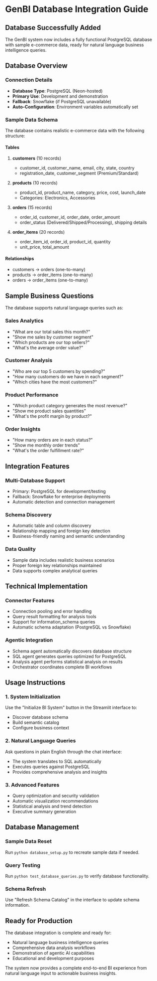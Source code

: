 # GenBI Database Integration Guide

## Database Successfully Added

The GenBI system now includes a fully functional PostgreSQL database with sample e-commerce data, ready for natural language business intelligence queries.

## Database Overview

### Connection Details
- **Database Type**: PostgreSQL (Neon-hosted)
- **Primary Use**: Development and demonstration
- **Fallback**: Snowflake (if PostgreSQL unavailable)
- **Auto-Configuration**: Environment variables automatically set

### Sample Data Schema

The database contains realistic e-commerce data with the following structure:

#### Tables
1. **customers** (10 records)
   - customer_id, customer_name, email, city, state, country
   - registration_date, customer_segment (Premium/Standard)

2. **products** (10 records)
   - product_id, product_name, category, price, cost, launch_date
   - Categories: Electronics, Accessories

3. **orders** (15 records)
   - order_id, customer_id, order_date, order_amount
   - order_status (Delivered/Shipped/Processing), shipping details

4. **order_items** (20 records)
   - order_item_id, order_id, product_id, quantity
   - unit_price, total_amount

#### Relationships
- customers → orders (one-to-many)
- products → order_items (one-to-many)  
- orders → order_items (one-to-many)

## Sample Business Questions

The database supports natural language queries such as:

### Sales Analytics
- "What are our total sales this month?"
- "Show me sales by customer segment"
- "Which products are our top sellers?"
- "What's the average order value?"

### Customer Analysis
- "Who are our top 5 customers by spending?"
- "How many customers do we have in each segment?"
- "Which cities have the most customers?"

### Product Performance
- "Which product category generates the most revenue?"
- "Show me product sales quantities"
- "What's the profit margin by product?"

### Order Insights
- "How many orders are in each status?"
- "Show me monthly order trends"
- "What's the order fulfillment rate?"

## Integration Features

### Multi-Database Support
- Primary: PostgreSQL for development/testing
- Fallback: Snowflake for enterprise deployments
- Automatic detection and connection management

### Schema Discovery
- Automatic table and column discovery
- Relationship mapping and foreign key detection
- Business-friendly naming and semantic understanding

### Data Quality
- Sample data includes realistic business scenarios
- Proper foreign key relationships maintained
- Data supports complex analytical queries

## Technical Implementation

### Connector Features
- Connection pooling and error handling
- Query result formatting for analysis tools
- Support for information_schema queries
- Automatic schema adaptation (PostgreSQL vs Snowflake)

### Agentic Integration
- Schema agent automatically discovers database structure
- SQL agent generates queries optimized for PostgreSQL
- Analysis agent performs statistical analysis on results
- Orchestrator coordinates complete BI workflows

## Usage Instructions

### 1. System Initialization
Use the "Initialize BI System" button in the Streamlit interface to:
- Discover database schema
- Build semantic catalog
- Configure business context

### 2. Natural Language Queries
Ask questions in plain English through the chat interface:
- The system translates to SQL automatically
- Executes queries against PostgreSQL
- Provides comprehensive analysis and insights

### 3. Advanced Features
- Query optimization and security validation
- Automatic visualization recommendations
- Statistical analysis and trend detection
- Executive summary generation

## Database Management

### Sample Data Reset
Run `python database_setup.py` to recreate sample data if needed.

### Query Testing
Run `python test_database_queries.py` to verify database functionality.

### Schema Refresh
Use "Refresh Schema Catalog" in the interface to update schema information.

## Ready for Production

The database integration is complete and ready for:
- Natural language business intelligence queries
- Comprehensive data analysis workflows
- Demonstration of agentic AI capabilities
- Educational and development purposes

The system now provides a complete end-to-end BI experience from natural language input to actionable business insights.